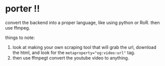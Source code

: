 # porter !!

convert the backend into a proper language, like using python or RoR. then use ffmpeg.

things to note: 
1. look at making your own scraping tool that will grab the url, download the
   html, and look for the `metaproperty="og:video:url"` tag.
2. then use ffmpegt convert the youtube video to anything.
